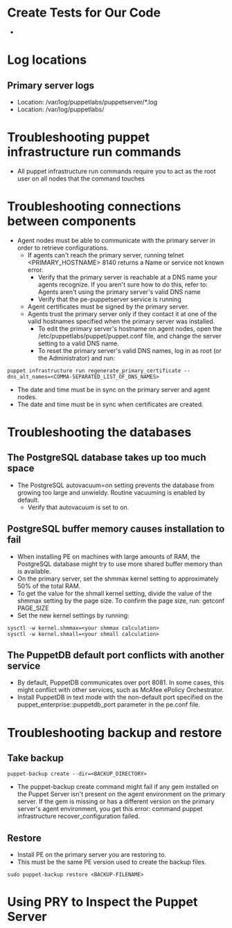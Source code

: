 # Create Tests for Our Code
- 

# Log locations
## Primary server logs
- Location: /var/log/puppetlabs/puppetserver/*.log
- Location: /var/log/puppetlabs/

# Troubleshooting puppet infrastructure run commands
- All puppet infrastructure run commands require you to act as the root user on all nodes that the command touches

# Troubleshooting connections between components
- Agent nodes must be able to communicate with the primary server in order to retrieve configurations.
  - If agents can't reach the primary server, running telnet <PRIMARY_HOSTNAME> 8140 returns a Name or service not known error.
     - Verify that the primary server is reachable at a DNS name your agents recognize. If you aren't sure how to do this, refer to: Agents aren't using the primary server's valid DNS name
     - Verify that the pe-puppetserver service is running
  - Agent certificates must be signed by the primary server.
  - Agents trust the primary server only if they contact it at one of the valid hostnames specified when the primary server was installed.
     - To edit the primary server's hostname on agent nodes, open the /etc/puppetlabs/puppet/puppet.conf file, and change the server setting to a valid DNS name.
     - To reset the primary server's valid DNS names, log in as root (or the Administrator) and run:
```
puppet infrastructure run regenerate_primary_certificate --dns_alt_names=<COMMA-SEPARATED_LIST_OF_DNS_NAMES>
```
- The date and time must be in sync on the primary server and agent nodes.
- The date and time must be in sync when certificates are created.

# Troubleshooting the databases

## The PostgreSQL database takes up too much space
- The PostgreSQL autovacuum=on setting prevents the database from growing too large and unwieldy. Routine vacuuming is enabled by default.
  - Verify that autovacuum is set to on.

## PostgreSQL buffer memory causes installation to fail
- When installing PE on machines with large amounts of RAM, the PostgreSQL database might try to use more shared buffer memory than is available.
- On the primary server, set the shmmax kernel setting to approximately 50% of the total RAM.
- To get the value for the shmall kernel setting, divide the value of the shmmax setting by the page size. To confirm the page size, run: getconf PAGE_SIZE
- Set the new kernel settings by running:
```
sysctl -w kernel.shmmax=<your shmmax calculation>
sysctl -w kernel.shmall=<your shmall calculation>
```

## The PuppetDB default port conflicts with another service
- By default, PuppetDB communicates over port 8081. In some cases, this might conflict with other services, such as McAfee ePolicy Orchestrator.
- Install PuppetDB in text mode with the non-default port specified on the puppet_enterprise::puppetdb_port parameter in the pe.conf file.


# Troubleshooting backup and restore

## Take backup
```
puppet-backup create --dir=<BACKUP_DIRECTORY>
```

- The puppet-backup create command might fail if any gem installed on the Puppet Server isn't present on the agent environment on the primary server. If the gem is missing or has a different version on the primary server's agent environment, you get this error: command puppet infrastructure recover_configuration failed.

## Restore
- Install PE on the primary server you are restoring to.
- This must be the same PE version used to create the backup files.

```
sudo puppet-backup restore <BACKUP-FILENAME>
```

# Using PRY to Inspect the Puppet Server


